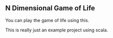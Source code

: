 ## N Dimensional Game of Life

You can play the game of life using this.

This is really just an example project using scala.
